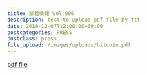 ```yaml
---
title: 新着情報 Vol.006
description: test to upload pdf file by ftt
date: 2018-12-07T12:00:00+09:00
postcategories: PRESS
postclass: press
file_upload: /images/uploads/bitcoin.pdf
---
```

[pdf file](blob:https://compassionate-babbage-c39c66.netlify.com/826fe5cc-c57a-449f-b1d8-fe7e20837e7b)
